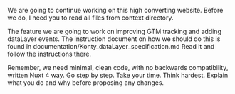We are going to continue working on this high converting website. Before we do, I need you to read all files from context directory.

The feature we are going to work on improving GTM tracking and adding dataLayer events. The instruction document on how we should do this is found in documentation/Konty_dataLayer_specification.md Read it and follow the instructions there.

Remember, we need minimal, clean code, with no backwards compatibility, written Nuxt 4 way. Go step by step. Take your time. Think hardest. Explain what you do and why before proposing any changes.
